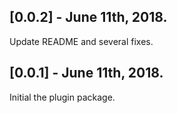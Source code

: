 ## [0.0.2] - June 11th, 2018.
Update README and several fixes.

## [0.0.1] - June 11th, 2018.
Initial the plugin package.
